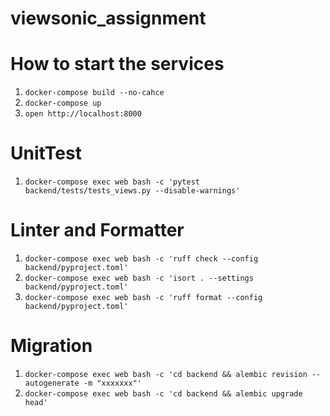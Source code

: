 # viewsonic_assignment
# How to start the services
1. `docker-compose build --no-cahce`
2. `docker-compose up`
3. `open http://localhost:8000`

# UnitTest
1. `docker-compose exec web bash -c 'pytest backend/tests/tests_views.py --disable-warnings'`

# Linter and Formatter
1. `docker-compose exec web bash -c 'ruff check --config backend/pyproject.toml'`
2. `docker-compose exec web bash -c 'isort . --settings backend/pyproject.toml'`
3. `docker-compose exec web bash -c 'ruff format --config backend/pyproject.toml'`

# Migration
1. `docker-compose exec web bash -c 'cd backend && alembic revision --autogenerate -m "xxxxxxx"'`
2. `docker-compose exec web bash -c 'cd backend && alembic upgrade head'`
